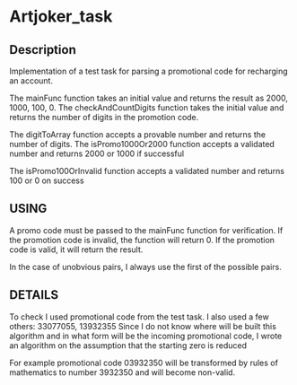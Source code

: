 # Artjoker_task

## Description

Implementation of a test task for parsing a promotional code for recharging an account.

The mainFunc function takes an initial value and returns the result as 2000, 1000, 100, 0.
The checkAndCountDigits function takes the initial value and returns the number of digits in the promotion code.

The digitToArray function accepts a provable number and returns the number of digits.
The isPromo1000Or2000 function accepts a validated number and returns 2000 or 1000 if successful

The isPromo100OrInvalid function accepts a validated number and returns 100 or 0 on success

## USING
A promo code must be passed to the mainFunc function for verification. If the promotion code is invalid, the function will return 0. If the promotion code is valid, it will return the result.

In the case of unobvious pairs, I always use the first of the possible pairs.

## DETAILS
To check I used promotional code from the test task. I also used a few others: 33077055, 13932355
Since I do not know where will be built this algorithm and in what form will be the incoming promotional code, I wrote an algorithm on the assumption that the starting zero is reduced

For example promotional code 03932350 will be transformed by rules of mathematics to number 3932350 and will become non-valid.
